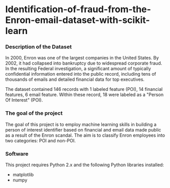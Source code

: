 # Identification-of-fraud-from-the-Enron-email-dataset-with-scikit-learn
### Description of the Dataset
In 2000, Enron was one of the largest companies in the United States. By 2002, it had collapsed into bankruptcy due to widespread corporate fraud. In the resulting Federal investigation, a significant amount of typically confidential information entered into the public record, including tens of thousands of emails and detailed financial data for top executives.

The dataset contained 146 records with 1 labeled feature (POI), 14 financial features, 6 email feature. Within these record, 18 were labeled as a "Person Of Interest" (POI). 
### The goal of the project
The goal of this project is to employ machine learning skills in building a person of interest identifier based on financial and email data made public as a result of the Enron scandal. The aim is to classify Enron employees into two categories: POI and non-POI. 
### Software
This project requires Python 2.x and the following Python libraries installed:
- matplotlib 
- numpy

